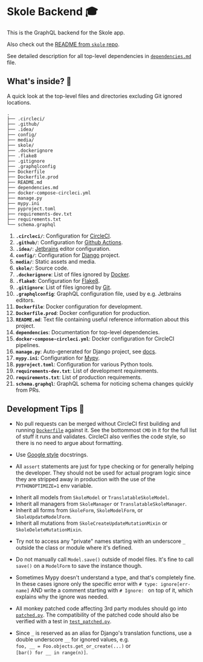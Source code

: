# Skole Backend 🎓

This is the GraphQL backend for the Skole app.

Also check out the [README from `skole` repo](https://github.com/ruohola/skole/blob/develop/README.md).

See detailed description for all top-level dependencies in [`dependencies.md`](dependencies.md) file.

## What's inside? 🧐

A quick look at the top-level files and directories excluding Git ignored locations.

```
.
├── .circleci/
├── .github/
├── .idea/
├── config/
├── media/
├── skole/
├── .dockerignore
├── .flake8
├── .gitignore
├── .graphqlconfig
├── Dockerfile
├── Dockerfile.prod
├── README.md
├── dependencies.md
├── docker-compose-circleci.yml
├── manage.py
├── mypy.ini
├── pyproject.toml
├── requirements-dev.txt
├── requirements.txt
└── schema.graphql
```

1.  **`.circleci/`**: Configuration for [CircleCI](https://circleci.com/).
2.  **`.github/`**: Configuration for [Github Actions](https://github.com/features/actions).
3.  **`.idea/`**: [Jetbrains](https://www.jetbrains.com/) editor configuration.
4.  **`config/`**: Configuration for [Django](https://www.djangoproject.com/) project.
5.  **`media/`**: Static assets and media.
6.  **`skole/`**: Source code.
7.  **`.dockerignore`**: List of files ignored by [Docker](https://www.docker.com/).
8.  **`.flake8`**: Configuration for [Flake8](https://flake8.pycqa.org/en/latest/).
9. **`.gitignore`**: List of files ignored by [Git](https://git-scm.com/).
10. **`.graphqlconfig`**: GraphQL configuration file, used by e.g. Jetbrains editors.
11. **`Dockerfile`**: Docker configuration for development.
12. **`Dockerfile.prod`**: Docker configuration for production.
13. **`README.md`**: Text file containing useful reference information about this project.
14. **`dependencies`**: Documentation for top-level dependencies.
15. **`docker-compose-circleci.yml`**: Docker configuration for CircleCI pipelines.
16. **`manage.py`**: Auto-generated for Django project, see [docs](https://docs.djangoproject.com/en/3.1/ref/django-admin/).
17. **`mypy.ini`**: Configuration for [Mypy](http://mypy-lang.org/).
18. **`pyproject.toml`**: Configuration for various Python tools.
19. **`requirements-dev.txt`**: List of development requirements.
20. **`requirements.txt`**: List of production requirements.
21. **`schema.graphql`**: GraphQL schema for noticing schema changes quickly from PRs.

## Development Tips 🚀

- No pull requests can be merged without CircleCI first building and running [`Dockerfile`](Dockerfile) against it.
  See the bottommost `CMD` in it for the full list of stuff it runs and validates.
  CircleCI also verifies the code style, so there is no need to argue about formatting.

- Use [Google style](https://sphinxcontrib-napoleon.readthedocs.io/en/latest/example_google.html) docstrings.

- All `assert` statements are just for type checking or for generally helping the developer.
  They should not be used for actual program logic since they are stripped away in production
  with the use of the `PYTHONOPTIMIZE=1` env variable.

<!-- -->

- Inherit all models from `SkoleModel` or `TranslatableSkoleModel`.
- Inherit all managers from `SkoleManager` or `TranslatableSkoleManager`.
- Inherit all forms from `SkoleForm`, `SkoleModelForm`, or `SkoleUpdateModelForm`.
- Inherit all mutations from `SkoleCreateUpdateMutationMixin` or `SkoleDeleteMutationMixin`.

<!-- -->

- Try not to access any "private" names starting with an underscore `_`
  outside the class or module where it's defined.

- Do not manually call `Model.save()` outside of model files.
  It's fine to call `save()` on a `ModelForm` to save the instance though.

- Sometimes Mypy doesn't understand a type, and that's completely fine. In these cases ignore
  only the specific error with `# type: ignore[err-name]` AND write a comment starting
  with `# Ignore: ` on top of it, which explains why the ignore was needed.

- All monkey patched code affecting 3rd party modules should go into [`patched.py`](skole/patched.py).
  The compatibility of the patched code should also be verified with a test in [`test_patched.py`](skole/tests/test_patched.py).

- Since `_` is reserved as an alias for Django's translation functions, use a double underscore `__`
  for ignored values, e.g. `foo, __ = Foo.objects.get_or_create(...)` or `[bar() for __ in range(n)]`.
